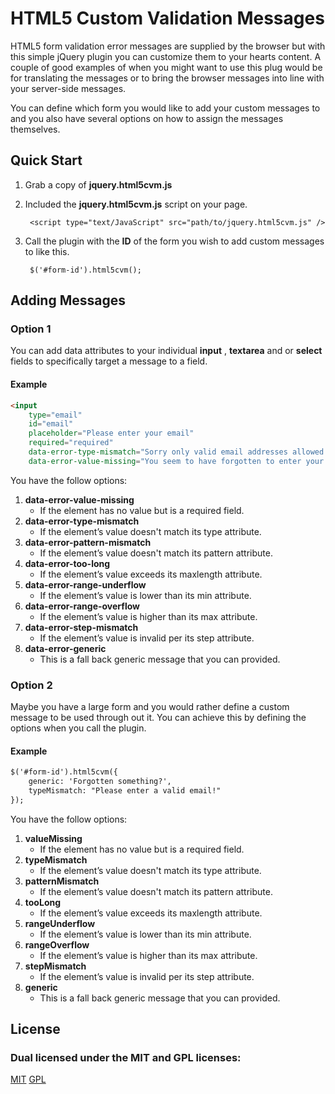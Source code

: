 # HTML5 Custom Validation Messages

HTML5 form validation error messages are supplied by the browser but with this simple jQuery plugin you can customize them to your hearts content. A couple of good examples of when you might want to use this plug would be for translating the messages or to bring the browser messages into line with your server-side messages.

You can define which form you would like to add your custom messages to and you also have several options on how to assign the messages themselves.

## Quick Start

1. Grab a copy of **jquery.html5cvm.js**

2. Included the **jquery.html5cvm.js** script on your page.

        <script type="text/JavaScript" src="path/to/jquery.html5cvm.js" />

3. Call the plugin with the **ID** of the form you wish to add custom messages to like this.

        $('#form-id').html5cvm();

## Adding Messages

### Option 1

You can add data attributes to your individual **input** , **textarea** and or **select** fields to specifically target a message to a field.

#### Example

```html
<input 
    type="email" 
    id="email"
    placeholder="Please enter your email" 
    required="required"
    data-error-type-mismatch="Sorry only valid email addresses allowed! Please try again" 
    data-error-value-missing="You seem to have forgotten to enter your email!">
```

You have the follow options:

1. **data-error-value-missing**
    - If the element has no value but is a required field.
2. **data-error-type-mismatch**
    - If the element’s value doesn't match its type attribute.
3. **data-error-pattern-mismatch**
    - If the element’s value doesn't match its pattern attribute.
4. **data-error-too-long**
    - If the element’s value exceeds its maxlength attribute.
5. **data-error-range-underflow**
    - If the element’s value is lower than its min attribute.
6. **data-error-range-overflow**
    - If the element’s value is higher than its max attribute.
7. **data-error-step-mismatch**
    - If the element’s value is invalid per its step attribute.
8. **data-error-generic**
    - This is a fall back generic message that you can provided.


### Option 2

Maybe you have a large form and you would rather define a custom message to be used through out it. You can achieve this by defining the options when you call the plugin.

#### Example

```html
$('#form-id').html5cvm({
    generic: 'Forgotten something?',
    typeMismatch: "Please enter a valid email!"
});
```

You have the follow options:

1. **valueMissing**
    - If the element has no value but is a required field.
2. **typeMismatch**
    - If the element’s value doesn't match its type attribute.
3. **patternMismatch**
    - If the element’s value doesn't match its pattern attribute.
4. **tooLong**
    - If the element’s value exceeds its maxlength attribute.
5. **rangeUnderflow**
    - If the element’s value is lower than its min attribute.
6. **rangeOverflow**
    - If the element’s value is higher than its max attribute.
7. **stepMismatch**
    - If the element’s value is invalid per its step attribute.
8. **generic**
    - This is a fall back generic message that you can provided.


## License

### Dual licensed under the MIT and GPL licenses:
[MIT](http://www.opensource.org/licenses/mit-license.php)
[GPL](http://www.gnu.org/licenses/gpl.html)
